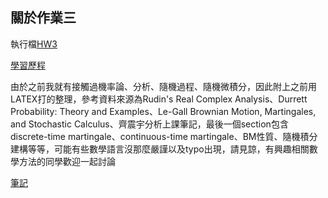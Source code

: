 ## 關於作業三

執行檔[HW3](https://github.com/YFL0418/Financial_Engineering/blob/master/HW3/hw3.py)

[學習歷程](https://github.com/YFL0418/Financial_Engineering/blob/master/HW3/HW3%E5%AD%B8%E7%BF%92%E6%AD%B7%E7%A8%8B%E5%92%8C%E6%B5%81%E7%A8%8B%E5%9C%96.ipynb)

由於之前我就有接觸過機率論、分析、隨機過程、隨機微積分，因此附上之前用LATEX打的整理，參考資料來源為Rudin's Real Complex Analysis、Durrett Probability: Theory and Examples、Le-Gall Brownian Motion, Martingales, and Stochastic Calculus、齊震宇分析上課筆記，最後一個section包含discrete-time martingale、continuous-time martingale、BM性質、隨機積分建構等等，可能有些數學語言沒那麼嚴謹以及typo出現，請見諒，有興趣相關數學方法的同學歡迎一起討論

[筆記](https://github.com/YFL0418/Financial_Engineering/blob/master/HW3/analysis.pdf)
